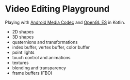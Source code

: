 # Video Editing Playground
Playing with [Android Media Codec](https://developer.android.com/reference/android/media/MediaCodec#creation) and [OpenGL ES](https://developer.android.com/training/graphics/opengl) in Kotlin.

- 2D shapes
- 3D shapes 
- quaternions and transformations
- index buffer, vertex buffer, color buffer
- point lights
- touch control and animations
- textures
- blending and transparency
- frame buffers (FBO)
